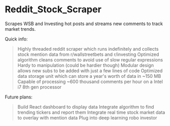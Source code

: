 # Reddit_Stock_Scraper
Scrapes WSB and Investing hot posts and streams new comments to track market trends.

Quick info:
  > Highly threaded reddit scraper which runs indefinitely and collects stock mention data from r/wallstreetbets and r/investing
  > Optimized algorithm cleans comments to avoid use of slow regular expressions
  > Hardy to manipulation (could be hardier though)
  > Modular design allows new subs to be added with just a few lines of code
  > Optimized data storage unit which can store a year's worth of data in ~150 MB
  > Capable of processing ~600 thousand comments per hour on a Intel i7 8th gen processor
  
 Future plans:
  > Build React dashboard to display data
  > Integrate algorithm to find trending tickers and report them
  > Integrate real time stock market data to overlay with mention data
  > Plug into deep learning robo investor

